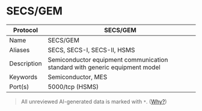 # SECS/GEM

| Protocol | SECS/GEM |
|---|---|
| Name | SECS/GEM |
| Aliases | SECS, SECS-I, SECS-II, HSMS |
| Description | Semiconductor equipment communication standard with generic equipment model |
| Keywords | Semiconductor, MES |
| Port(s) | 5000/tcp (HSMS) |



> All unreviewed AI-generated data is marked with `*`. ([Why?](../srcs/README.md#note-on-ai-generated-content))
